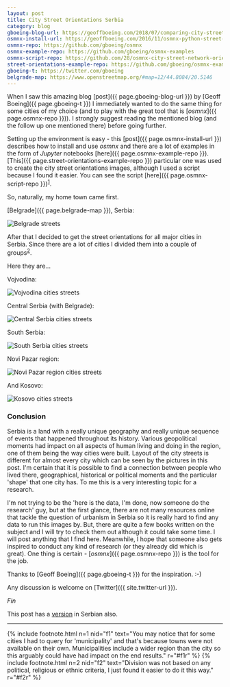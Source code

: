 ```yaml
---
layout: post
title: City Street Orientations Serbia
category: blog
gboeing-blog-url: https://geoffboeing.com/2018/07/comparing-city-street-orientations/
osmnx-install-url: https://geoffboeing.com/2016/11/osmnx-python-street-networks/
osmnx-repo: https://github.com/gboeing/osmnx
osmnx-example-repo: https://github.com/gboeing/osmnx-examples
osmnx-script-repo: https://github.com/28/osmnx-city-street-network-orientations
street-orientations-example-repo: https://github.com/gboeing/osmnx-examples/blob/master/notebooks/17-street-network-orientations.ipynb
gboeing-t: https://twitter.com/gboeing
belgrade-map: https://www.openstreetmap.org/#map=12/44.8084/20.5146
---
```


When I saw this amazing blog [post]({{ page.gboeing-blog-url }}) by [Geoff Boeing]({{ page.gboeing-t }})
I immediately wanted to do the same thing for some cities of my choice (and to
play with the great tool that is [*osmnx*]({{ page.osmnx-repo }})). I strongly
suggest reading the mentioned blog (and the follow up one mentioned there) before going
further.

Setting up the environment is easy - this [post]({{ page.osmnx-install-url }})
describes how to install and use *osmnx* and there are a lot of examples in the form of
*Jupyter* notebooks [here]({{ page.osmnx-example-repo }}). [This]({{ page.street-orientations-example-repo }})
particular one was used to create the city street orientations images, although I
used a script because I found it easier. You can see the script [here]({{ page.osmnx-script-repo }})<sup id="f1r">[1](#f1)</sup>.

So, naturally, my home town came first.

[Belgrade]({{ page.belgrade-map }}), Serbia:

![Belgrade streets](/public/img/street/belgrade.png "Belgrade streets")

After that I decided to get the street orientations for all major cities in Serbia.
Since there are a lot of cities I divided them into a couple of groups<sup id="f2r">[2](#f2)</sup>.

Here they are...

Vojvodina:

![Vojvodina cities streets](/public/img/street/vojvodina_s.png "Vojvodina cities streets")

Central Serbia (with Belgrade):

![Central Serbia cities streets](/public/img/street/central_s.png "Central Serbia cities streets")

South Serbia:

![South Serbia cities streets](/public/img/street/south_s.png "South Serbia cities streets")

Novi Pazar region:

![Novi Pazar region cities streets](/public/img/street/np_s.png "Novi Pazar region cities streets")

And Kosovo:

![Kosovo cities streets](/public/img/street/kosovo_s.png "Kosovo cities streets")

### Conclusion ###

Serbia is a land with a really unique geography and really unique sequence of
events that happened throughout its history. Various geopolitical moments had
impact on all aspects of human living and doing in the region, one of them being
the way cities were built. Layout of the city streets is different for almost
every city which can be seen by the pictures in this post. I'm certain that
it is possible to find a connection between people who lived there, geographical,
historical or political moments and the particular 'shape' that one city has.
To me this is a very interesting topic for a research.

I'm not trying to be the 'here is the data, I'm done, now someone do the
research' guy, but at the first glance, there are not many resources online that
tackle the question of urbanism in Serbia so it is really hard to find any data
to run this images by. But, there are quite a few books written on the subject and
I will try to check them out although it could take some time. I will post anything
that I find here. Meanwhile, I hope that someone also gets inspired to conduct
any kind of research (or they already did which is great). One thing is certain - [*osmnx*]({{ page.osmnx-repo }})
is the tool for the job.

Thanks to [Geoff Boeing]({{ page.gboeing-t }}) for the inspiration. :-)

Any discussion is welcome on [Twitter]({{ site.twitter-url }}).

*Fin*

This post has a [version](/blog/2018/09/30/city-street-orientations-serbia-rs/) in Serbian also.

---
{% include footnote.html n=1 nid="f1" text="You may notice that for some cities I had to
query for 'municipality' and that's because towns were not available on their own. Municipalities
include a wider region than the city so this arguably could have had impact on the
end results." r="#f1r" %}
{% include footnote.html n=2 nid="f2" text="Division was not based on any political,
religious or ethnic criteria, I just found it easier to do it this way." r="#f2r" %}
